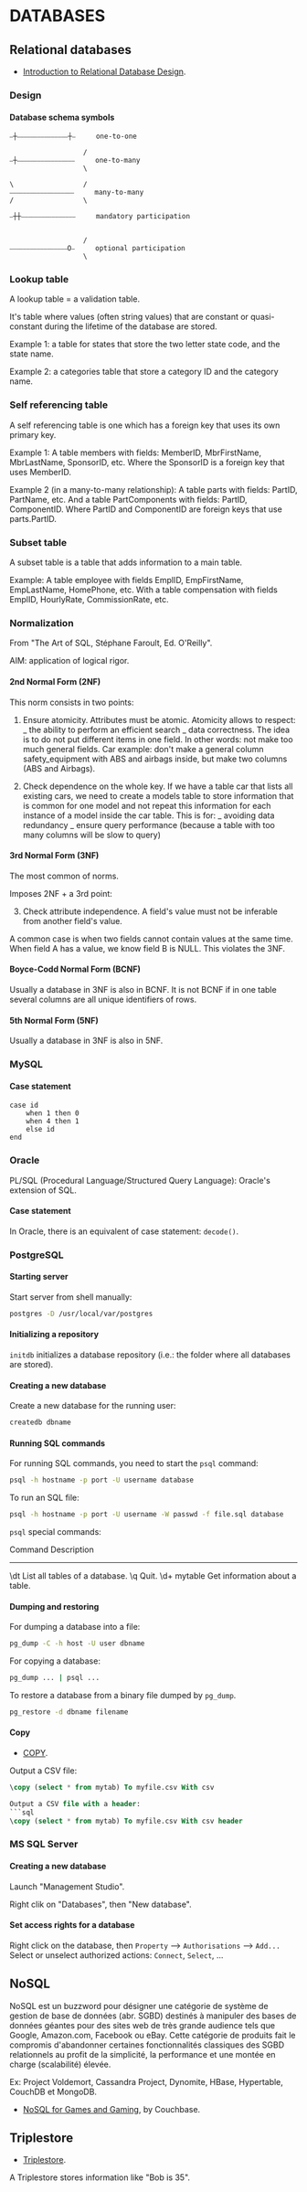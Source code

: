 DATABASES
=========

## Relational databases

 * [Introduction to Relational Database Design](http://www.edm2.com/0612/msql7.html).

### Design

#### Database schema symbols

	⎯┼⎯⎯⎯⎯⎯⎯⎯⎯⎯⎯⎯⎯⎯⎯⎯┼⎯     one-to-one
	
	                  /
	⎯┼⎯⎯⎯⎯⎯⎯⎯⎯⎯⎯⎯⎯⎯⎯⎯⎯⎯     one-to-many
	                  \
	
	\                 /
	⎯⎯⎯⎯⎯⎯⎯⎯⎯⎯⎯⎯⎯⎯⎯⎯⎯⎯⎯     many-to-many
	/                 \
	
	⎯┼┼⎯⎯⎯⎯⎯⎯⎯⎯⎯⎯⎯⎯⎯⎯⎯⎯     mandatory participation
	
	
	                  /
	⎯⎯⎯⎯⎯⎯⎯⎯⎯⎯⎯⎯⎯⎯⎯⎯⎯O⎯     optional participation
	                  \

### Lookup table

A lookup table = a validation table.

It's table where values (often string values) that are constant or quasi-constant during the lifetime of the database are stored.

Example 1: a table for states that store the two letter state code, and the state name.

Example 2: a categories table that store a category ID and the category name.

### Self referencing table

A self referencing table is one which has a foreign key that uses its own primary key.

Example 1:
A table members with fields: MemberID, MbrFirstName, MbrLastName, SponsorID, etc. Where the SponsorID is a foreign key that uses MemberID.

Example 2 (in a many-to-many relationship):
A table parts with fields: PartID, PartName, etc.
And a table PartComponents with fields: PartID, ComponentID. Where PartID and ComponentID are foreign keys that use parts.PartID.

### Subset table

A subset table is a table that adds information to a main table.

Example:
A table employee with fields EmplID, EmpFirstName, EmpLastName, HomePhone, etc.
With a table compensation with fields EmplID, HourlyRate, CommissionRate, etc.

### Normalization

From "The Art of SQL, Stéphane Faroult, Ed. O'Reilly".

AIM: application of logical rigor.
	
#### 2nd Normal Form (2NF)

This norm consists in two points:
1. Ensure atomicity. Attributes must be atomic. Atomicity allows to respect:
	_ the ability to perform an efficient search
	_ data correctness.
   The idea is to do not put different items in one field. In other words: not make too much general fields. Car example: don't make a general column safety_equipment with ABS and airbags inside, but make two columns (ABS and Airbags).

2. Check dependence on the whole key. If we have a table car that lists all existing cars, we need to create a models table to store information that is common for one model and not repeat this information for each instance of a model inside the car table.
  This is for:
	_ avoiding data redundancy
	_ ensure query performance (because a table with too many columns will be slow to query)
	
#### 3rd Normal Form (3NF)

The most common of norms.

Imposes 2NF + a 3rd point:
	
3. Check attribute independence. A field's value must not be inferable from another field's value.

A common case is when two fields cannot contain values at the same time. When field A has a value, we know field B is NULL. This violates the 3NF.
	
#### Boyce-Codd Normal Form (BCNF)

Usually a database in 3NF is also in BCNF.
It is not BCNF if in one table several columns are all unique identifiers of rows.
	
#### 5th Normal Form (5NF)

Usually a database in 3NF is also in 5NF.

### MySQL

#### Case statement

```mysql
case id
	when 1 then 0
	when 4 then 1
	else id
end
```

### Oracle

PL/SQL (Procedural Language/Structured Query Language): Oracle's extension of SQL.

#### Case statement

In Oracle, there is an equivalent of case statement: `decode()`.

### PostgreSQL

#### Starting server

Start server from shell manually:
```bash
postgres -D /usr/local/var/postgres
```

#### Initializing a repository

`initdb` initializes a database repository (i.e.: the folder where all databases are stored).

#### Creating a new database

Create a new database for the running user:
```bash
createdb dbname
```

#### Running SQL commands

For running SQL commands, you need to start the `psql` command:
```bash
psql -h hostname -p port -U username database
```

To run an SQL file:
```bash
psql -h hostname -p port -U username -W passwd -f file.sql database
```

`psql` special commands:

Command         Description
------------    --------------------
\dt             List all tables of a database.
\q              Quit.
\d+ mytable     Get information about a table.

#### Dumping and restoring

For dumping a database into a file:
```bash
pg_dump -C -h host -U user dbname
```

For copying a database:
```bash
pg_dump ... | psql ...
```

To restore a database from a binary file dumped by `pg_dump`.
```bash
pg_restore -d dbname filename
```

#### Copy

 * [COPY](https://www.postgresql.org/docs/9.5/static/sql-copy.html).

Output a CSV file:
```sql
\copy (select * from mytab) To myfile.csv With csv

Output a CSV file with a header:
```sql
\copy (select * from mytab) To myfile.csv With csv header
```

### MS SQL Server

#### Creating a new database

Launch "Management Studio".

Right clik on "Databases", then "New database".

#### Set access rights for a database

Right click on the database, then `Property` --> `Authorisations` --> `Add...`
Select or unselect authorized actions: `Connect`, `Select`, ...

## NoSQL

NoSQL est un buzzword pour désigner une catégorie de système de gestion de base de données (abr. SGBD) destinés à manipuler des bases de données géantes pour des sites web de très grande audience tels que Google, Amazon.com, Facebook ou eBay. Cette catégorie de produits fait le compromis d'abandonner certaines fonctionnalités classiques des SGBD relationnels au profit de la simplicité, la performance et une montée en charge (scalabilité) élevée.

Ex: Project Voldemort, Cassandra Project, Dynomite, HBase, Hypertable, CouchDB et MongoDB.

 * [NoSQL for Games and Gaming](http://info.couchbase.com/rs/302-GJY-034/images/NoSQL_for_Games_and_Gaming.pdf?mkt_tok=eyJpIjoiWldJNVlqZGtPV1JpTVdaaSIsInQiOiJ2T0RjblQ3SkJha0g4Q3VXWHNOejRVWUZiZ1JTUVl3a0Z4VFRDZlcxeUJISisyVUFiWTNlNDVTQzJkWStRY1V1M3dYUlVsUUlPNk90eUg3XC9aNTVFNThHSDYwXC9DY0hqdDFSV0NLc1lZcjVrPSJ9), by Couchbase.

## Triplestore

 * [Triplestore](https://en.wikipedia.org/wiki/Triplestore).

A Triplestore stores information like "Bob is 35".
